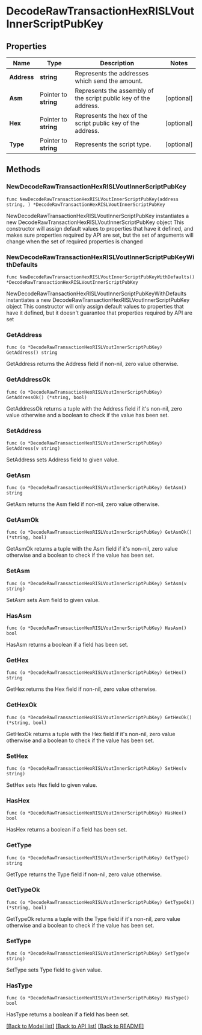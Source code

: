 # DecodeRawTransactionHexRISLVoutInnerScriptPubKey

## Properties

Name | Type | Description | Notes
------------ | ------------- | ------------- | -------------
**Address** | **string** | Represents the addresses which send the amount. | 
**Asm** | Pointer to **string** | Represents the assembly of the script public key of the address. | [optional] 
**Hex** | Pointer to **string** | Represents the hex of the script public key of the address. | [optional] 
**Type** | Pointer to **string** | Represents the script type. | [optional] 

## Methods

### NewDecodeRawTransactionHexRISLVoutInnerScriptPubKey

`func NewDecodeRawTransactionHexRISLVoutInnerScriptPubKey(address string, ) *DecodeRawTransactionHexRISLVoutInnerScriptPubKey`

NewDecodeRawTransactionHexRISLVoutInnerScriptPubKey instantiates a new DecodeRawTransactionHexRISLVoutInnerScriptPubKey object
This constructor will assign default values to properties that have it defined,
and makes sure properties required by API are set, but the set of arguments
will change when the set of required properties is changed

### NewDecodeRawTransactionHexRISLVoutInnerScriptPubKeyWithDefaults

`func NewDecodeRawTransactionHexRISLVoutInnerScriptPubKeyWithDefaults() *DecodeRawTransactionHexRISLVoutInnerScriptPubKey`

NewDecodeRawTransactionHexRISLVoutInnerScriptPubKeyWithDefaults instantiates a new DecodeRawTransactionHexRISLVoutInnerScriptPubKey object
This constructor will only assign default values to properties that have it defined,
but it doesn't guarantee that properties required by API are set

### GetAddress

`func (o *DecodeRawTransactionHexRISLVoutInnerScriptPubKey) GetAddress() string`

GetAddress returns the Address field if non-nil, zero value otherwise.

### GetAddressOk

`func (o *DecodeRawTransactionHexRISLVoutInnerScriptPubKey) GetAddressOk() (*string, bool)`

GetAddressOk returns a tuple with the Address field if it's non-nil, zero value otherwise
and a boolean to check if the value has been set.

### SetAddress

`func (o *DecodeRawTransactionHexRISLVoutInnerScriptPubKey) SetAddress(v string)`

SetAddress sets Address field to given value.


### GetAsm

`func (o *DecodeRawTransactionHexRISLVoutInnerScriptPubKey) GetAsm() string`

GetAsm returns the Asm field if non-nil, zero value otherwise.

### GetAsmOk

`func (o *DecodeRawTransactionHexRISLVoutInnerScriptPubKey) GetAsmOk() (*string, bool)`

GetAsmOk returns a tuple with the Asm field if it's non-nil, zero value otherwise
and a boolean to check if the value has been set.

### SetAsm

`func (o *DecodeRawTransactionHexRISLVoutInnerScriptPubKey) SetAsm(v string)`

SetAsm sets Asm field to given value.

### HasAsm

`func (o *DecodeRawTransactionHexRISLVoutInnerScriptPubKey) HasAsm() bool`

HasAsm returns a boolean if a field has been set.

### GetHex

`func (o *DecodeRawTransactionHexRISLVoutInnerScriptPubKey) GetHex() string`

GetHex returns the Hex field if non-nil, zero value otherwise.

### GetHexOk

`func (o *DecodeRawTransactionHexRISLVoutInnerScriptPubKey) GetHexOk() (*string, bool)`

GetHexOk returns a tuple with the Hex field if it's non-nil, zero value otherwise
and a boolean to check if the value has been set.

### SetHex

`func (o *DecodeRawTransactionHexRISLVoutInnerScriptPubKey) SetHex(v string)`

SetHex sets Hex field to given value.

### HasHex

`func (o *DecodeRawTransactionHexRISLVoutInnerScriptPubKey) HasHex() bool`

HasHex returns a boolean if a field has been set.

### GetType

`func (o *DecodeRawTransactionHexRISLVoutInnerScriptPubKey) GetType() string`

GetType returns the Type field if non-nil, zero value otherwise.

### GetTypeOk

`func (o *DecodeRawTransactionHexRISLVoutInnerScriptPubKey) GetTypeOk() (*string, bool)`

GetTypeOk returns a tuple with the Type field if it's non-nil, zero value otherwise
and a boolean to check if the value has been set.

### SetType

`func (o *DecodeRawTransactionHexRISLVoutInnerScriptPubKey) SetType(v string)`

SetType sets Type field to given value.

### HasType

`func (o *DecodeRawTransactionHexRISLVoutInnerScriptPubKey) HasType() bool`

HasType returns a boolean if a field has been set.


[[Back to Model list]](../README.md#documentation-for-models) [[Back to API list]](../README.md#documentation-for-api-endpoints) [[Back to README]](../README.md)


